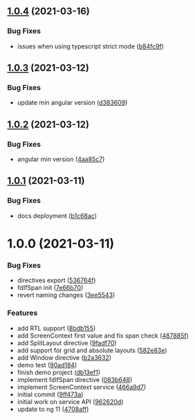 ## [1.0.4](https://github.com/sinedied/ngx-foldable/compare/1.0.3...1.0.4) (2021-03-16)


### Bug Fixes

* issues when using typescript strict mode ([b84fc9f](https://github.com/sinedied/ngx-foldable/commit/b84fc9f86a0c02bd71fa072f8be5ca1e63db90fb))

## [1.0.3](https://github.com/sinedied/ngx-foldable/compare/1.0.2...1.0.3) (2021-03-12)


### Bug Fixes

* update min angular version ([d383609](https://github.com/sinedied/ngx-foldable/commit/d3836093a9a5eee19bead640062200bb1994d807))

## [1.0.2](https://github.com/sinedied/ngx-foldable/compare/1.0.1...1.0.2) (2021-03-12)


### Bug Fixes

* angular min version ([4aa85c7](https://github.com/sinedied/ngx-foldable/commit/4aa85c78f57c9f817b0a3efa61372340dca58b99))

## [1.0.1](https://github.com/sinedied/ngx-foldable/compare/1.0.0...1.0.1) (2021-03-11)


### Bug Fixes

* docs deployment ([b1c68ac](https://github.com/sinedied/ngx-foldable/commit/b1c68ac7641f2145addef1480f5e669207a349a5))

# 1.0.0 (2021-03-11)


### Bug Fixes

* directives export ([536764f](https://github.com/sinedied/ngx-foldable/commit/536764fd1c959501de1a25469281c9fb2537dfeb))
* fdIfSpan init ([7e66b70](https://github.com/sinedied/ngx-foldable/commit/7e66b70c71a84e784eb60cb56744e9c1b9d9a8c3))
* revert naming changes ([3ee5543](https://github.com/sinedied/ngx-foldable/commit/3ee55430887e815dec7ecfd4b5e587f2cdd1abc4))


### Features

* add RTL support ([8bdb155](https://github.com/sinedied/ngx-foldable/commit/8bdb1554fe44304bda979dc7c184c91df3ded32e))
* add ScreenContext first value and fix span check ([487885f](https://github.com/sinedied/ngx-foldable/commit/487885f02fe3b68141f68382fd3c2318748211a1))
* add SplitLayout directive ([9fadf70](https://github.com/sinedied/ngx-foldable/commit/9fadf702882a53c57f3d8440074f8f3feca82ffe))
* add support for grid and absolute layouts ([582e83e](https://github.com/sinedied/ngx-foldable/commit/582e83eb4176ccb9f9a602c835522ad8f70095df))
* add Window directive ([b2a3632](https://github.com/sinedied/ngx-foldable/commit/b2a3632fa2f950e9b0b3cd237540857e319d8beb))
* demo test ([90ad184](https://github.com/sinedied/ngx-foldable/commit/90ad1844ea8bcbf50c0e7c892ae61635f7b2b993))
* finish demo project ([db13ef1](https://github.com/sinedied/ngx-foldable/commit/db13ef1f6d798c5716dc61bf6f3d60fdb9901c0d))
* implement fdIfSpan directive ([083b648](https://github.com/sinedied/ngx-foldable/commit/083b64890e57b451c42ab42d930ca30a6d2c22e1))
* implement ScreenContext service ([466a9d7](https://github.com/sinedied/ngx-foldable/commit/466a9d7d6f257eccf6590381fc19815dead14e0f))
* initial commit ([9ff473a](https://github.com/sinedied/ngx-foldable/commit/9ff473a1c34bb6be4b3185bb92fd4e0a0fcee7f7))
* initial work on service API ([962620d](https://github.com/sinedied/ngx-foldable/commit/962620d0bd0a9c731e695d5f540e12e3dc9331b4))
* update to ng 11 ([4708aff](https://github.com/sinedied/ngx-foldable/commit/4708aff57cf290991aa6bf7ef77bc2768614847c))
